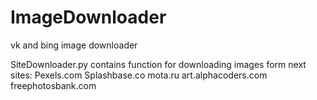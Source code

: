 # ImageDownloader
vk and bing image downloader

SiteDownloader.py contains function for downloading images form next sites:
Pexels.com
Splashbase.co
mota.ru
art.alphacoders.com
freephotosbank.com
